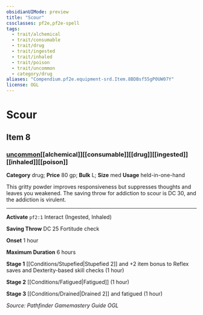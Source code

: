 ```yaml
---
obsidianUIMode: preview
title: "Scour"
cssclasses: pf2e,pf2e-spell
tags:
  - trait/alchemical
  - trait/consumable
  - trait/drug
  - trait/ingested
  - trait/inhaled
  - trait/poison
  - trait/uncommon
  - category/drug
aliases: "Compendium.pf2e.equipment-srd.Item.8BDBsf55gP0UW07Y"
license: OGL
---
```

# Scour
## Item 8
### [uncommon](uncommon "Uncommon Rarity Trait")[[alchemical]][[consumable]][[drug]][[ingested]][[inhaled]][[poison]]

**Category** drug; 
**Price** 80 gp; 
**Bulk** L; **Size** med
**Usage** held-in-one-hand

This gritty powder improves responsiveness but suppresses thoughts and leaves you weakened. The saving throw for addiction to scour is DC 30, and the addiction is virulent.

* * *

**Activate** `pf2:1` Interact (Ingested, Inhaled)

**Saving Throw** DC 25 Fortitude check

**Onset** 1 hour

**Maximum Duration** 6 hours

**Stage 1** [[Conditions/Stupefied|Stupefied 2]] and +2 item bonus to Reflex saves and Dexterity-based skill checks (1 hour)

**Stage 2** [[Conditions/Fatigued|Fatigued]] (1 hour)

**Stage 3** [[Conditions/Drained|Drained 2]] and fatigued (1 hour)

*Source: Pathfinder Gamemastery Guide*
*OGL*